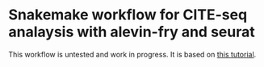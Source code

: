# Snakemake workflow for CITE-seq analaysis with alevin-fry and seurat

This workflow is untested and work in progress. It is based on [this tutorial](https://combine-lab.github.io/alevin-fry-tutorials/2021/af-feature-bc/).
